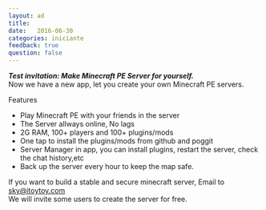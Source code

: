 ```yaml
---
layout: ad
title:  
date:   2016-06-30
categories: iniciante
feedback: true
question: false
---
```

***Test invitation: Make Minecraft PE Server for yourself.***  
Now we have a new app, let you create your own Minecraft PE servers.   

Features   
- Play Minecraft PE with your friends in the server
- The Server allways online, No lags
- 2G RAM, 100+ players and 100+ plugins/mods
- One tap to install the plugins/mods from github and poggit
- Server Manager in app, you can install plugins, restart the server, check the chat history,etc
- Back up the server every hour to keep the map safe.

If you want to build a stable and secure minecraft server, Email to sky@itoytoy.com   
We will invite some users to create the server for free.

